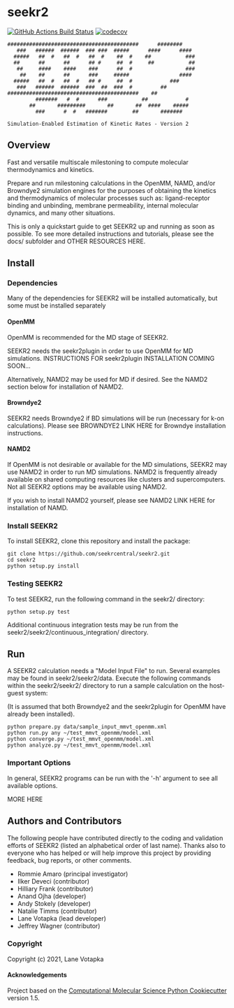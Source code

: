 seekr2
==============================
[//]: # (Badges)
[![GitHub Actions Build Status](https://github.com/REPLACE_WITH_OWNER_ACCOUNT/seekr2/workflows/CI/badge.svg)](https://github.com/REPLACE_WITH_OWNER_ACCOUNT/seekr2/actions?query=workflow%3ACI)
[![codecov](https://codecov.io/gh/REPLACE_WITH_OWNER_ACCOUNT/seekr2/branch/master/graph/badge.svg)](https://codecov.io/gh/REPLACE_WITH_OWNER_ACCOUNT/seekr2/branch/master)

```
##########################################      ########
   ###   ######  ######  ### ###  #####      ####      ####
  #####   ##  #   ##  #   ##  #    ##  #    ##           ###
  ##      ##      ##      ## #     ##  #     ##           ##
   ##     ####    ####    ###      ##  #                 ###
    ##    ##      ##      ###     #####                ####
  #####   ##  #   ##  #   ## #     ##  #            ###
   ###   ######  ######  ###  ##  ###  #         ## 
##########################################    ##
         #######   #  #      ###           ##            #
       ##       #########       ##       ##  ####    #####
         ###      #  #   #######        ##       #######

Simulation-Enabled Estimation of Kinetic Rates - Version 2
```

## Overview
Fast and versatile multiscale milestoning to compute molecular thermodynamics
and kinetics.

Prepare and run milestoning calculations in the OpenMM, NAMD, and/or Browndye2
simulation engines for the purposes of obtaining the kinetics and 
thermodynamics of molecular processes such as: ligand-receptor 
binding and unbinding, membrane permeability, internal molecular dynamics, 
and many other situations.

This is only a quickstart guide to get SEEKR2 up and running as soon as
possible. To see more detailed instructions and tutorials, please see the
docs/ subfolder and OTHER RESOURCES HERE.

## Install

### Dependencies
Many of the dependencies for SEEKR2 will be installed automatically, but
some must be installed separately

#### OpenMM

OpenMM is recommended for the MD stage of SEEKR2.

SEEKR2 needs the seekr2plugin in order to use OpenMM for MD simulations. 
INSTRUCTIONS FOR seekr2plugin INSTALLATION COMING SOON...

Alternatively, NAMD2 may be used for MD if desired. See the NAMD2 section
below for installation of NAMD2.

#### Browndye2

SEEKR2 needs Browndye2 if BD simulations will be run (necessary for k-on
calculations). Please see BROWNDYE2 LINK HERE for Browndye installation
instructions.

#### NAMD2

If OpenMM is not desirable or available for the MD simulations, SEEKR2 may 
use NAMD2 in order to run MD simulations. NAMD2 is frequently already 
available on shared computing resources like clusters and supercomputers.
Not all SEEKR2 options may be available using NAMD2.

If you wish to install NAMD2 yourself, please see NAMD2 LINK HERE for 
installation of NAMD.

### Install SEEKR2
To install SEEKR2, clone this repository and install the package:

```
git clone https://github.com/seekrcentral/seekr2.git
cd seekr2
python setup.py install
```

### Testing SEEKR2
To test SEEKR2, run the following command in the seekr2/ directory:

```
python setup.py test
```

Additional continuous integration tests may be run from the
seekr2/seekr2/continuous_integration/ directory.

## Run

A SEEKR2 calculation needs a "Model Input File" to run. Several examples may
be found in seekr2/seekr2/data. Execute the following commands within the 
seekr2/seekr2/ directory to run a sample calculation on the host-guest system:

(It is assumed that both Browndye2 and the seekr2plugin for OpenMM have
already been installed).

```
python prepare.py data/sample_input_mmvt_openmm.xml
python run.py any ~/test_mmvt_openmm/model.xml
python converge.py ~/test_mmvt_openmm/model.xml
python analyze.py ~/test_mmvt_openmm/model.xml
```

### Important Options

In general, SEEKR2 programs can be run with the '-h' argument to see all
available options.

MORE HERE

## Authors and Contributors

The following people have contributed directly to the coding and validation
efforts of SEEKR2 (listed an alphabetical order of last name). 
Thanks also to everyone who has helped or will help improve this project by 
providing feedback, bug reports, or other comments.

* Rommie Amaro (principal investigator)
* Ilker Deveci (contributor)
* Hilliary Frank (contributor)
* Anand Ojha (developer)
* Andy Stokely (developer)
* Natalie Timms (contributor)
* Lane Votapka (lead developer)
* Jeffrey Wagner (contributor)

### Copyright

Copyright (c) 2021, Lane Votapka


#### Acknowledgements
 
Project based on the 
[Computational Molecular Science Python Cookiecutter](https://github.com/molssi/cookiecutter-cms) version 1.5.
